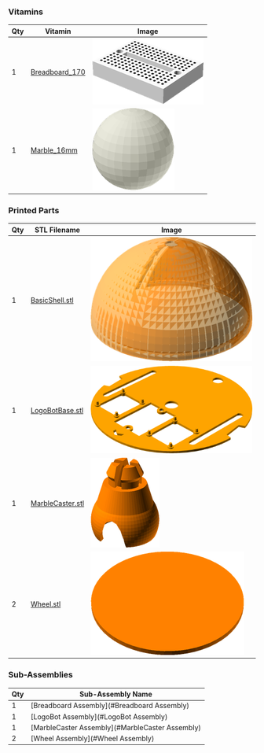 ### Vitamins

 Qty | Vitamin | Image 
 --- | --- | ---
  1  | [Breadboard_170](../vitamins/Breadboard.scad) | ![](../vitamins/views/Breadboard_170.png)
  1  | [Marble_16mm](../vitamins/Marble.scad) | ![](../vitamins/views/Marble_16mm.png)

### Printed Parts

 Qty | STL Filename | Image
 --- | --- | ---
  1  | [BasicShell.stl](../stl/BasicShell.stl) | ![](../images/BasicShell_STL.png)
  1  | [LogoBotBase.stl](../stl/LogoBotBase.stl) | ![](../images/LogoBotBase_STL.png)
  1  | [MarbleCaster.stl](../stl/MarbleCaster.stl) | ![](../images/MarbleCaster_STL.png)
  2  | [Wheel.stl](../stl/Wheel.stl) | ![](../images/Wheel_STL.png)

### Sub-Assemblies

Qty | Sub-Assembly Name
--- | ---
  1 | [Breadboard Assembly](#Breadboard Assembly)
  1 | [LogoBot Assembly](#LogoBot Assembly)
  1 | [MarbleCaster Assembly](#MarbleCaster Assembly)
  2 | [Wheel Assembly](#Wheel Assembly)

